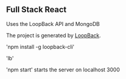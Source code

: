 ## Full Stack React

Uses the LoopBack API and MongoDB

The project is generated by [LoopBack](http://loopback.io).

'npm install -g loopback-cli'

'lb'

'npm start' starts the server on localhost 3000
